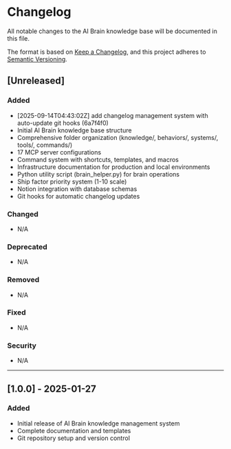 # Changelog

All notable changes to the AI Brain knowledge base will be documented in this file.

The format is based on [Keep a Changelog](https://keepachangelog.com/en/1.0.0/),
and this project adheres to [Semantic Versioning](https://semver.org/spec/v2.0.0.html).

## [Unreleased]

### Added
- [2025-09-14T04:43:02Z]  add changelog management system with auto-update git hooks (6a7f4f0)
- Initial AI Brain knowledge base structure
- Comprehensive folder organization (knowledge/, behaviors/, systems/, tools/, commands/)
- 17 MCP server configurations
- Command system with shortcuts, templates, and macros
- Infrastructure documentation for production and local environments
- Python utility script (brain_helper.py) for brain operations
- Ship factor priority system (1-10 scale)
- Notion integration with database schemas
- Git hooks for automatic changelog updates

### Changed
- N/A

### Deprecated
- N/A

### Removed
- N/A

### Fixed
- N/A

### Security
- N/A

---

## [1.0.0] - 2025-01-27

### Added
- Initial release of AI Brain knowledge management system
- Complete documentation and templates
- Git repository setup and version control
